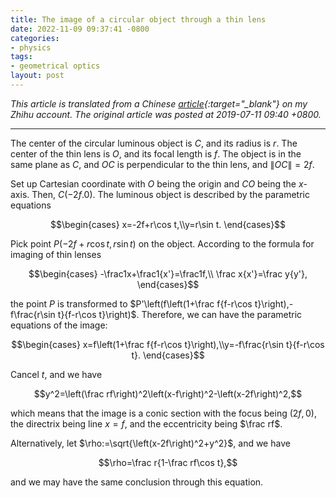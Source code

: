```yaml
---
title: The image of a circular object through a thin lens
date: 2022-11-09 09:37:41 -0800
categories:
- physics
tags:
- geometrical optics
layout: post
---
```


*This article is translated from a
Chinese [article](https://zhuanlan.zhihu.com/p/73294062){:target="_blank"} on my Zhihu account.
The original article was posted at 2019-07-11 09:40 +0800.*

---

The center of the circular luminous object is $C$, and its radius is $r$.
The center of the thin lens is $O$, and its focal length is $f$.
The object is in the same plane as $C$, and $OC$ is perpendicular to the thin lens,
and $\left\|OC\right\|=2f$.

Set up Cartesian coordinate with $O$ being the origin and $CO$ being the $x$-axis.
Then, $C\left(-2f.0\right)$.
The luminous object is described by the parametric equations

$$\begin{cases}
x=-2f+r\cos t,\\y=r\sin t.
\end{cases}$$

Pick point $P\left(-2f+r\cos t,r\sin t\right)$ on the object.
According to the formula for imaging of thin lenses

$$\begin{cases}
-\frac1x+\frac1{x'}=\frac1f,\\
\frac x{x'}=\frac y{y'},
\end{cases}$$

the point $P$ is transformed to $P'\left(f\left(1+\frac f{f-r\cos t}\right),-f\frac{r\sin t}{f-r\cos t}\right)$.
Therefore, we can have the parametric equations of the image:

$$\begin{cases}
x=f\left(1+\frac f{f-r\cos t}\right),\\y=-f\frac{r\sin t}{f-r\cos t}.
\end{cases}$$

Cancel $t$, and we have

$$y^2=\left(\frac rf\right)^2\left(x-f\right)^2-\left(x-2f\right)^2,$$

which means that the image is a conic section with the focus being $\left(2f,0\right)$,
the directrix being line $x=f$,
and the eccentricity being $\frac rf$.

Alternatively, let $\rho:=\sqrt{\left(x-2f\right)^2+y^2}$, and we have

$$\rho=\frac r{1-\frac rf\cos t},$$

and we may have the same conclusion through this equation.
